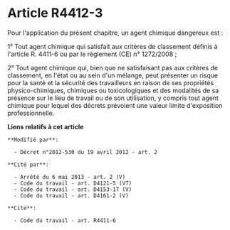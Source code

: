 # Article R4412-3

Pour l'application du présent chapitre, un agent chimique dangereux est : 

1° Tout agent chimique qui satisfait aux critères de classement définis à l'article R. 4411-6 ou par le règlement (CE) n°
1272/2008 ; 

2° Tout agent chimique qui, bien que ne satisfaisant pas aux critères de classement, en l'état ou au sein d'un mélange, peut
présenter un risque pour la santé et la sécurité des travailleurs en raison de ses propriétés physico-chimiques, chimiques ou
toxicologiques et des modalités de sa présence sur le lieu de travail ou de son utilisation, y compris tout agent chimique
pour lequel des décrets prévoient une valeur limite d'exposition professionnelle.

**Liens relatifs à cet article**

	**Modifié par**:

	  - Décret n°2012-530 du 19 avril 2012 - art. 2

	**Cité par**:

	  - Arrêté du 6 mai 2013 - art. 2 (V)
	  - Code du travail - art. D4121-5 (VT)
	  - Code du travail - art. D4153-17 (V)
	  - Code du travail - art. D4161-2 (V)

	**Cite**:

	  - Code du travail - art. R4411-6
